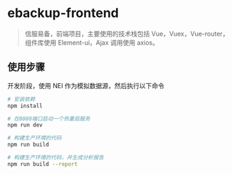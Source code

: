 # ebackup-frontend

> 信服易备，前端项目，主要使用的技术栈包括 Vue，Vuex，Vue-router，组件库使用 Element-ui，Ajax 调用使用 axios。

## 使用步骤

开发阶段，使用 NEI 作为模拟数据源，然后执行以下命令

```bash
# 安装依赖
npm install

# 在8080端口启动一个热重启服务
npm run dev

# 构建生产环境的代码
npm run build

# 构建生产环境的代码，并生成分析报告
npm run build --report
```
